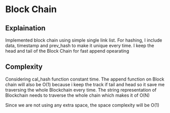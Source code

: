 
# Block Chain

## Explaination
Implemented block chain using simple single link list. For hashing, I include data, timestamp and prev_hash to make it unique every time. I keep the head and tail of the Block Chain for fast append opearating

## Complexity

Considering cal_hash function constant time. The append function on Block chain will also be O(1) because i keep the track if tail and head so it save me traversing the whole Blockchain every time. The string representation of Blockchain needs to traverse the whole chain which makes it of O(N)

Since we are not using any extra space, the space complexity will be O(1)